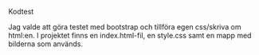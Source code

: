 Kodtest

Jag valde att göra testet med bootstrap och tillföra egen css/skriva om html:en.
I projektet finns en index.html-fil, en style.css samt en mapp med bilderna som används. 